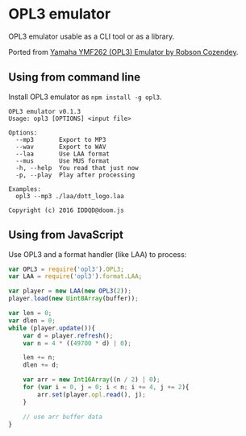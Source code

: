 # OPL3 emulator

OPL3 emulator usable as a CLI tool or as a library.

Ported from [Yamaha YMF262 (OPL3) Emulator by Robson Cozendey](http://opl3.cozendey.com/).

## Using from command line

Install OPL3 emulator as ```npm install -g opl3```.

```
OPL3 emulator v0.1.3
Usage: opl3 [OPTIONS] <input file>

Options:
  --mp3       Export to MP3
  --wav       Export to WAV
  --laa       Use LAA format
  --mus       Use MUS format
  -h, --help  You read that just now
  -p, --play  Play after processing

Examples:
  opl3 --mp3 ./laa/dott_logo.laa

Copyright (c) 2016 IDDQD@doom.js
```

## Using from JavaScript

Use OPL3 and a format handler (like LAA) to process:

```javascript
var OPL3 = require('opl3').OPL3;
var LAA = require('opl3').format.LAA;

var player = new LAA(new OPL3(2));
player.load(new Uint8Array(buffer));

var len = 0;
var dlen = 0;
while (player.update()){
    var d = player.refresh();
    var n = 4 * ((49700 * d) | 0);

    len += n;
    dlen += d;

    var arr = new Int16Array((n / 2) | 0);
    for (var i = 0, j = 0; i < n; i += 4, j += 2){
        arr.set(player.opl.read(), j);
    }

    // use arr buffer data
}
```
